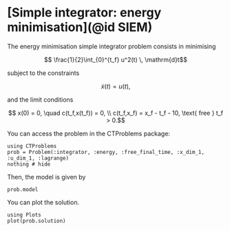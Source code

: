 # [Simple integrator: energy minimisation](@id SIEM)

The energy minimisation simple integrator problem consists in minimising
```math
    \frac{1}{2}\int_{0}^{t_f} u^2(t) \, \mathrm{d}t
```
subject to the constraints
```math
    \dot x(t) = u(t),
```
and the limit conditions
```math
    x(0) = 0, \quad c(t_f,x(t_f)) = 0, \\
    c(t_f,x_f) = x_f - t_f - 10, \text{ free } t_f > 0.
```

You can access the problem in the CTProblems package:
```@example main
using CTProblems
prob = Problem(:integrator, :energy, :free_final_time, :x_dim_1, :u_dim_1, :lagrange)
nothing # hide
```

Then, the model is given by
```@example main
prob.model
```

You can plot the solution.
```@example main
using Plots
plot(prob.solution)
```
